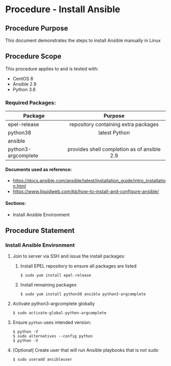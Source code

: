 # Procedure - Install Ansible

## Procedure Purpose

This document demonstrates the steps to install Ansible manually in Linux

## Procedure Scope

This procedure applies to and is tested with:
- CentOS 8
- Ansible 2.9
- Python 3.8

### Required Packages:
   | Package             | Purpose                                     |
   |---------------------|:-------------------------------------------:|
   | epel-release        | repository containing extra packages        |
   | python38            | latest Python                               |
   | ansible             |                                             |
   | python3-argcomplete | provides shell completion as of ansible 2.9 |


#### Documents used as reference:
-	https://docs.ansible.com/ansible/latest/installation_guide/intro_installation.html
- https://www.liquidweb.com/kb/how-to-install-and-configure-ansible/

#### Sections:
-	Install Ansible Environment

## Procedure Statement

### Install Ansible Environment
1. Join to server via SSH and issue the install packages:
   1. Install EPEL repository to ensure all packages are listed
   
      ```
      $ sudo yum install epel-release
      ```
   
   1. Install remaining packages
   
      ```
      $ sudo yum install python38 ansible python3-argcomplete
      ```

1. Activate python3-argcomplete globally

      ```
      $ sudo activate-global-python-argcomplete
      ```

1. Ensure `python` uses intended version:
   
   ```
   $ python -V
   $ sudo alternatives --config python
   $ python -V
   ```

1. [Optional] Create user that will run Ansible playbooks that is not sudo

   ```
   $ sudo useradd ansibleuser
   ```
